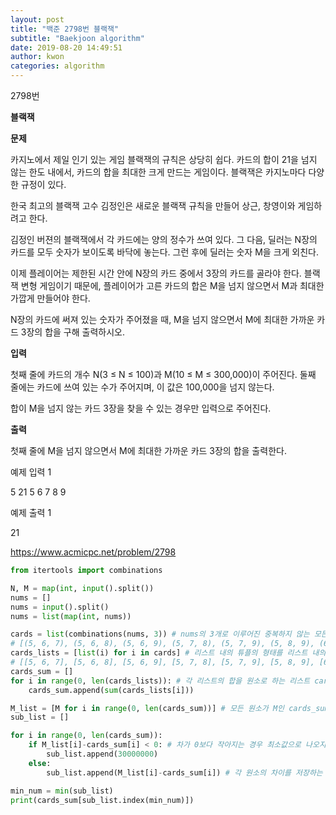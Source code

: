 ```yaml
---
layout: post
title: "백준 2798번 블랙잭"
subtitle: "Baekjoon algorithm"
date: 2019-08-20 14:49:51
author: kwon
categories: algorithm
---
```

2798번

**블랙잭**

**문제**

카지노에서 제일 인기 있는 게임 블랙잭의 규칙은 상당히 쉽다. 카드의 합이 21을 넘지 않는 한도 내에서, 카드의 합을 최대한 크게 만드는 게임이다. 블랙잭은 카지노마다 다양한 규정이 있다.

한국 최고의 블랙잭 고수 김정인은 새로운 블랙잭 규칙을 만들어 상근, 창영이와 게임하려고 한다.

김정인 버젼의 블랙잭에서 각 카드에는 양의 정수가 쓰여 있다. 그 다음, 딜러는 N장의 카드를 모두 숫자가 보이도록 바닥에 놓는다. 그런 후에 딜러는 숫자 M을 크게 외친다.

이제 플레이어는 제한된 시간 안에 N장의 카드 중에서 3장의 카드를 골라야 한다. 블랙잭 변형 게임이기 때문에, 플레이어가 고른 카드의 합은 M을 넘지 않으면서 M과 최대한 가깝게 만들어야 한다.

N장의 카드에 써져 있는 숫자가 주어졌을 때, M을 넘지 않으면서 M에 최대한 가까운 카드 3장의 합을 구해 출력하시오.

**입력**

첫째 줄에 카드의 개수 N(3 ≤ N ≤ 100)과 M(10 ≤ M ≤ 300,000)이 주어진다. 둘째 줄에는 카드에 쓰여 있는 수가 주어지며, 이 값은 100,000을 넘지 않는다.

합이 M을 넘지 않는 카드 3장을 찾을 수 있는 경우만 입력으로 주어진다.

**출력**

첫째 줄에 M을 넘지 않으면서 M에 최대한 가까운 카드 3장의 합을 출력한다.


예제 입력 1

5 21
5 6 7 8 9

예제 출력 1

21

<https://www.acmicpc.net/problem/2798>

```Python
from itertools import combinations

N, M = map(int, input().split())
nums = []
nums = input().split()
nums = list(map(int, nums))

cards = list(combinations(nums, 3)) # nums의 3개로 이루어진 중복하지 않는 모든 조합을 구함
# [(5, 6, 7), (5, 6, 8), (5, 6, 9), (5, 7, 8), (5, 7, 9), (5, 8, 9), (6, 7, 8), (6, 7, 9), (6, 8, 9), (7, 8, 9)]
cards_lists = [list(i) for i in cards] # 리스트 내의 튜플의 형태를 리스트 내의 리스트로 변환
# [[5, 6, 7], [5, 6, 8], [5, 6, 9], [5, 7, 8], [5, 7, 9], [5, 8, 9], [6, 7, 8], [6, 7, 9], [6, 8, 9], [7, 8, 9]]
cards_sum = []
for i in range(0, len(cards_lists)): # 각 리스트의 합을 원소로 하는 리스트 cards_sum
    cards_sum.append(sum(cards_lists[i]))

M_list = [M for i in range(0, len(cards_sum))] # 모든 원소가 M인 cards_sum과 크기가 같은 리스트 생성
sub_list = []

for i in range(0, len(cards_sum)):
    if M_list[i]-cards_sum[i] < 0: # 차가 0보다 작아지는 경우 최소값으로 나오지 않도록 지정
        sub_list.append(30000000)
    else:
        sub_list.append(M_list[i]-cards_sum[i]) # 각 원소의 차이를 저장하는 리스트 sub_list

min_num = min(sub_list)
print(cards_sum[sub_list.index(min_num)])
```

